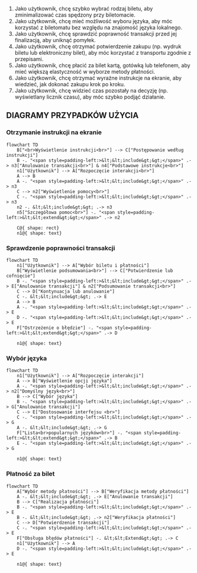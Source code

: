 1. Jako użytkownik, chcę szybko wybrać rodzaj biletu, aby zminimalizować czas
spędzony przy biletomacie.
2. Jako użytkownik, chcę mieć możliwość wyboru języka, aby móc korzystać z
biletomatu bez względu na znajomość języka lokalnego.
3. Jako użytkownik, chcę sprawdzić poprawność transakcji przed jej finalizacją,
aby uniknąć pomyłek.
4. Jako użytkownik, chcę otrzymać potwierdzenie zakupu (np. wydruk biletu lub
elektroniczny bilet), aby móc korzystać z transportu zgodnie z przepisami.
5. Jako użytkownik, chcę płacić za bilet kartą, gotówką lub telefonem, aby mieć
większą elastyczność w wyborze metody płatności.
6. Jako użytkownik, chcę otrzymać wyraźne instrukcje na ekranie, aby wiedzieć,
jak dokonać zakupu krok po kroku.
7. Jako użytkownik, chcę widzieć czas pozostały na decyzję (np. wyświetlany
licznik czasu), aby móc szybko podjąć działanie.

## DIAGRAMY PRZYPADKÓW UŻYCIA
### Otrzymanie instrukcji na ekranie

```mermaid
flowchart TD
    B["<br>Wyświetlenie instrukcji<br>"] --> C["Postępowanie według instrukcji"]
    B -. "<span style=padding-left:>&lt;&lt;include&gt;&gt;</span>" .-> n3["Anulowanie transakcji<br>"] & n4["Podstawowe instrukcje<br>"]
    n1["Użytkownik"] --> A["Rozpoczęcie interakcji<br>"]
    A --> B
    A -. "<span style=padding-left:>&lt;&lt;include&gt;&gt;</span>" .-> n3
    C --> n2["Wyświetlenie pomocy<br>"]
    C -. "<span style=padding-left:>&lt;&lt;include&gt;&gt;</span>" .-> n3
    n2 -. &lt;&lt;include&gt;&gt; .-> n3
    n5["Szczegółowa pomoc<br>"] -. "<span style=padding-left:>&lt;&lt;extend&gt;&gt;</span>" .-> n2

    C@{ shape: rect}
    n1@{ shape: text}
```

### Sprawdzenie poprawności transakcji

``` mermaid
flowchart TD
    n1["Użytkownik"] --> A["Wybór biletu i płatności"]
    B["Wyświetlenie podsumowania<br>"] --> C["Potwierdzenie lub cofnięcie"]
    B -. "<span style=padding-left:>&lt;&lt;include&gt;&gt;</span>" .-> E["Anulowanie transakcji"] & n2["Podsumowanie transakcji<br>"]
    C --> D["Kontynuacja lub anulowanie"]
    C -. &lt;&lt;include&gt;&gt; .-> E
    A --> B
    A -. "<span style=padding-left:>&lt;&lt;include&gt;&gt;</span>" .-> E
    D -. "<span style=padding-left:>&lt;&lt;include&gt;&gt;</span>" .-> E
    F["Ostrzeżenie o błędzie"] -. "<span style=padding-left:>&lt;&lt;extend&gt;&gt;</span>" .-> D

    n1@{ shape: text}
 ```
    
### Wybór języka

``` mermaid
flowchart TD
    n1["Użytkownik"] --> A["Rozpoczęcie interakcji"]
    A --> B["Wyświetlenie opcji języka"]
    A -. "<span style=padding-left:>&lt;&lt;include&gt;&gt;</span>" .-> n2["Domyślny język<br>"]
    B --> C["Wybór języka"]
    B -. "<span style=padding-left:>&lt;&lt;include&gt;&gt;</span>" .-> G["Anulowanie transakcji"]
    C --> E["Dostosowanie interfejsu <br>"]
    C -. "<span style=padding-left:>&lt;&lt;include&gt;&gt;</span>" .-> G
    A -. &lt;&lt;include&gt;&gt; .-> G
    F["Lista<br>popularnych języków<br>"] -. "<span style=padding-left:>&lt;&lt;extend&gt;&gt;</span>" .-> B
    E -. "<span style=padding-left:>&lt;&lt;include&gt;&gt;</span>" .-> G

    n1@{ shape: text}
```

### Płatność za bilet

```mermaid
flowchart TD
    A["Wybór metody płatności"] --> B["Weryfikacja metody płatności"]
    A -. &lt;&lt;include&gt;&gt; .-> E["Anulowanie transakcji"]
    B --> C["Realizacja płatności"]
    B -. "<span style=padding-left:>&lt;&lt;include&gt;&gt;</span>" .-> E
    B -. &lt;&lt;include&gt;&gt; .-> n2["Weryfikacja płatności"]
    C --> D["Potwierdzenie transakcji"]
    C -. "<span style=padding-left:>&lt;&lt;include&gt;&gt;</span>" .-> E
    F["Obsługa błędów płatności"] -. &lt;&lt;Extend&gt;&gt; .-> C
    n1["Użytkownik"] --> A
    D -. "<span style=padding-left:>&lt;&lt;include&gt;&gt;</span>" .-> E

    n1@{ shape: text}
```
